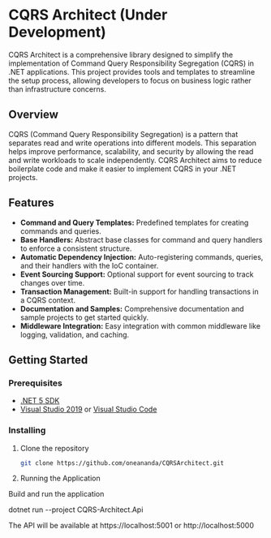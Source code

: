 # CQRS Architect (Under Development)
CQRS Architect is a comprehensive library designed to simplify the implementation of Command Query Responsibility Segregation (CQRS) in .NET applications. This project provides tools and templates to streamline the setup process, allowing developers to focus on business logic rather than infrastructure concerns.

## Overview

CQRS (Command Query Responsibility Segregation) is a pattern that separates read and write operations into different models. This separation helps improve performance, scalability, and security by allowing the read and write workloads to scale independently. CQRS Architect aims to reduce boilerplate code and make it easier to implement CQRS in your .NET projects.

## Features

- **Command and Query Templates:** Predefined templates for creating commands and queries.
- **Base Handlers:** Abstract base classes for command and query handlers to enforce a consistent structure.
- **Automatic Dependency Injection:** Auto-registering commands, queries, and their handlers with the IoC container.
- **Event Sourcing Support:** Optional support for event sourcing to track changes over time.
- **Transaction Management:** Built-in support for handling transactions in a CQRS context.
- **Documentation and Samples:** Comprehensive documentation and sample projects to get started quickly.
- **Middleware Integration:** Easy integration with common middleware like logging, validation, and caching.

## Getting Started

### Prerequisites

- [.NET 5 SDK](https://dotnet.microsoft.com/download/dotnet/5.0)
- [Visual Studio 2019](https://visualstudio.microsoft.com/) or [Visual Studio Code](https://code.visualstudio.com/)

### Installing

1. Clone the repository

   ```bash
   git clone https://github.com/oneananda/CQRSArchitect.git
   ```
2. Running the Application

Build and run the application

dotnet run --project CQRS-Architect.Api

The API will be available at https://localhost:5001 or http://localhost:5000

